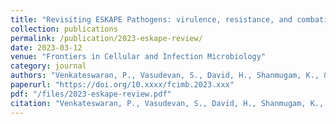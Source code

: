 ```yaml
---
title: "Revisiting ESKAPE Pathogens: virulence, resistance, and combating strategies focusing on quorum sensing"
collection: publications
permalink: /publication/2023-eskape-review/
date: 2023-03-12
venue: "Frontiers in Cellular and Infection Microbiology"
category: journal
authors: "Venkateswaran, P., Vasudevan, S., David, H., Shanmugam, K., & Solomon, A. P."
paperurl: "https://doi.org/10.xxxx/fcimb.2023.xxx"
pdf: "/files/2023-eskape-review.pdf"
citation: "Venkateswaran, P., Vasudevan, S., David, H., Shanmugam, K., & Solomon, A. P. (2023). Revisiting ESKAPE pathogens: Virulence, resistance, and combating strategies focusing on quorum sensing. *Frontiers in Cellular and Infection Microbiology*, 2023. https://doi.org/10.xxxx/fcimb.2023.xxx"
---
```

